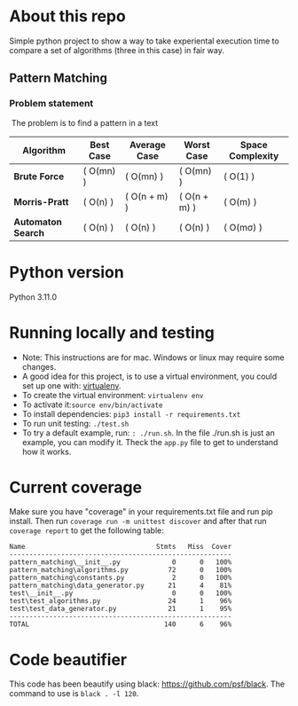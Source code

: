 # About this repo

Simple python project to show a way to take experiental execution time to compare a set of algorithms (three in this case) in fair way.

## Pattern Matching


### Problem statement
​
The problem is to find a pattern in a text

| Algorithm            | Best Case        | Average Case     | Worst Case       | Space Complexity |
|----------------------|-----------------|------------------|------------------|------------------|
| **Brute Force**      | \( O(mn) \)       | \( O(mn) \)      | \( O(mn) \)      | \( O(1) \)        |
| **Morris-Pratt**     | \( O(n) \)       | \( O(n + m) \)   | \( O(n + m) \)   | \( O(m) \)        |
| **Automaton Search** | \( O(n) \)       | \( O(n) \)       | \( O(n) \)       | \( O(mσ) \)  |




# Python version
Python 3.11.0
​
# Running locally and testing

* Note: This instructions are for mac. Windows or linux may require some changes. 
* A good idea for this project, is to use a virtual environment, you could set up one with: [virtualenv](https://virtualenv.pypa.io/en/latest/).
* To create the virtual environment: `virtualenv env`
* To activate it:`source env/bin/activate`
* To install dependencies: `pip3 install -r requirements.txt`
* To run unit testing: `./test.sh`
* To try a default example, run: `: ./run.sh`. In the file ./run.sh is just an example, you can modify it. Theck the `app.py` file to get to understand how it works.

# Current coverage

Make sure you have "coverage" in your requirements.txt file and run pip install. Then run `coverage run -m unittest discover` and after that run `coverage report` to get the following table:

```
Name                                 Stmts   Miss  Cover
--------------------------------------------------------
pattern_matching\__init__.py             0      0   100%
pattern_matching\algorithms.py          72      0   100%
pattern_matching\constants.py            2      0   100%
pattern_matching\data_generator.py      21      4    81%
test\__init__.py                         0      0   100%
test\test_algorithms.py                 24      1    96%
test\test_data_generator.py             21      1    95%
--------------------------------------------------------
TOTAL                                  140      6    96%
```

# Code beautifier
This code has been beautify using black: https://github.com/psf/black. 
The command to use is `black . -l 120`.
